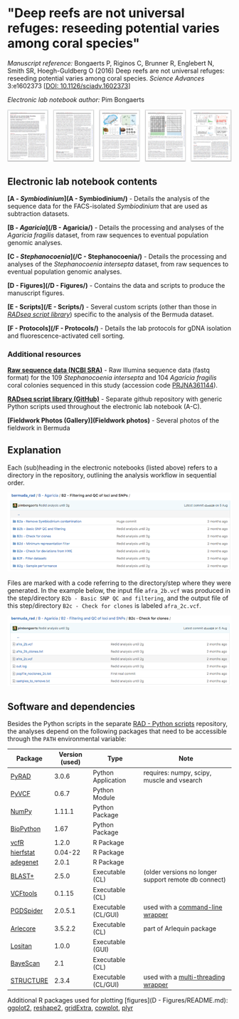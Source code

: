 # "Deep reefs are not universal refuges: reseeding potential varies among coral species"

*Manuscript reference:* Bongaerts P, Riginos C, Brunner R, Englebert N, Smith SR, Hoegh-Guldberg O (2016) Deep reefs are not universal refuges: reseeding potential varies among coral species. *Science Advances* 3:e1602373 [[DOI: 10.1126/sciadv.1602373](http://advances.sciencemag.org/content/3/2/e1602373)]

*Electronic lab notebook author:* Pim Bongaerts

[![Manuscript](screenshot3.png)](http://advances.sciencemag.org/content/3/2/e1602373)

## Electronic lab notebook contents

**[A - *Symbiodinium*](A - Symbiodinium/)** - 
Details the analysis of the sequence data for the FACS-isolated *Symbiodinium* that are used as subtraction datasets.

**[B - *Agaricia*](/B - Agaricia/)** - 
Details the processing and analyses of the *Agaricia fragilis* dataset, from raw sequences to eventual population genomic analyses.

**[C - *Stephanocoenia*](/C - Stephanocoenia/)** - 
Details the processing and analyses of the *Stephanocoenia intersepta* dataset, from raw sequences to eventual population genomic analyses.

**[D - Figures](/D - Figures/)** - 
Contains the data and scripts to produce the manuscript figures.

**[E - Scripts](/E - Scripts/)** - 
Several custom scripts (other than those in *[RADseq script library](https://github.com/pimbongaerts/radseq)*) specific to the analysis of the Bermuda dataset.

**[F - Protocols](/F - Protocols/)** - 
Details the lab protocols for gDNA isolation and fluorescence-activated cell sorting.

### Additional resources

**[Raw sequence data (NCBI SRA)](https://www.ncbi.nlm.nih.gov/bioproject/361144)** - Raw Illumina sequence data (fastq format) for the 109 *Stephanocoenia intersepta* and 104 *Agaricia fragilis* coral colonies sequenced in this study (accession code [PRJNA361144](https://www.ncbi.nlm.nih.gov/bioproject/361144)).

**[RADseq script library (GitHub)](https://github.com/pimbongaerts/radseq)** - Separate github repository with generic Python scripts used throughout the electronic lab notebook (A-C).

**[Fieldwork Photos (Gallery)](Fieldwork photos)** - Several photos of the fieldwork in Bermuda

## Explanation
Each (sub)heading in the electronic notebooks (listed above) refers to a directory in the repository, outlining the analysis workflow in sequential order.

![Screenshot](screenshot1.png)

Files are marked with a code referring to the directory/step where they were generated. In the example below, the input file `afra_2b.vcf` was produced in the step/directory `B2b - Basic SNP QC and filtering`, and the output file of this step/directory `B2c - Check for clones` is labeled `afra_2c.vcf`.

![Screenshot](screenshot2.png)

## Software and dependencies
Besides the Python scripts in the separate [RAD - Python scripts](https://github.com/pimbongaerts/radseq) repository, the analyses depend on the following packages that need to be accessible through the `PATH` environmental variable:

|Package|Version (used)|Type|Note|
|---|---|---|---|
|[PyRAD](https://github.com/dereneaton/pyrad)|3.0.6|Python Application|requires: numpy, scipy, muscle and vsearch|
|[PyVCF](https://github.com/jamescasbon/PyVCF)|0.6.7|Python Module||
|[NumPy](http://www.numpy.org/)|1.11.1|Python Package||
|[BioPython](http://biopython.org/)|1.67|Python Package||
|[vcfR](https://CRAN.R-project.org/package=vcfR)|1.2.0|R Package||
|[hierfstat](https://cran.r-project.org/package=hierfstat)|0.04-22|R Package||
|[adegenet](https://cran.r-project.org/package=adegenet)|2.0.1|R Package||
|[BLAST+](https://blast.ncbi.nlm.nih.gov/Blast.cgi?PAGE_TYPE=BlastDocs&DOC_TYPE=Download)|2.5.0|Executable (CL)|(older versions no longer support remote db connect)|
|[VCFtools](https://vcftools.github.io/)|0.1.15|Executable (CL)||
|[PGDSpider](http://www.cmpg.unibe.ch/software/PGDSpider/)|2.0.5.1|Executable (CL/GUI)|used with a [command-line wrapper](https://github.com/pimbongaerts/radseq/blob/master/vcf_spider.py)|
|[Arlecore](http://cmpg.unibe.ch/software/arlequin35/)|3.5.2.2|Executable (CL)|part of Arlequin package|
|[Lositan](http://popgen.net/soft/lositan/)|1.0.0|Executable (GUI)||
|[BayeScan](http://cmpg.unibe.ch/software/BayeScan/)|2.1|Executable (CL)||
|[STRUCTURE](http://pritchardlab.stanford.edu/structure.html)|2.3.4|Executable (CL/GUI)|used with a [multi-threading wrapper](https://github.com/pimbongaerts/radseq/blob/master/structure_mp.py)|

Additional R packages used for plotting [figures](D - Figures/README.md): [ggplot2](https://cran.r-project.org/package=ggplot2), [reshape2](https://cran.r-project.org/package=reshape2), [gridExtra](https://cran.r-project.org/package=gridExtra), [cowplot](https://cran.r-project.org/package=cowplot), [plyr](https://cran.r-project.org/package=plyr)
